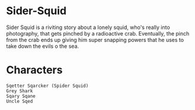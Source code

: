 # Sider-Squid

Sider Squid is a riviting story about a lonely squid, who's really into photography, that gets pinched by a radioactive crab. Eventually, the pinch from the crab ends up giving him super snapping powers that he uses to take down the evils o the sea.

# Characters

    Sqetter Sqarcker (Spider Squid)
    Grey Shark
    Sqary Sqane
    Uncle Sqed
